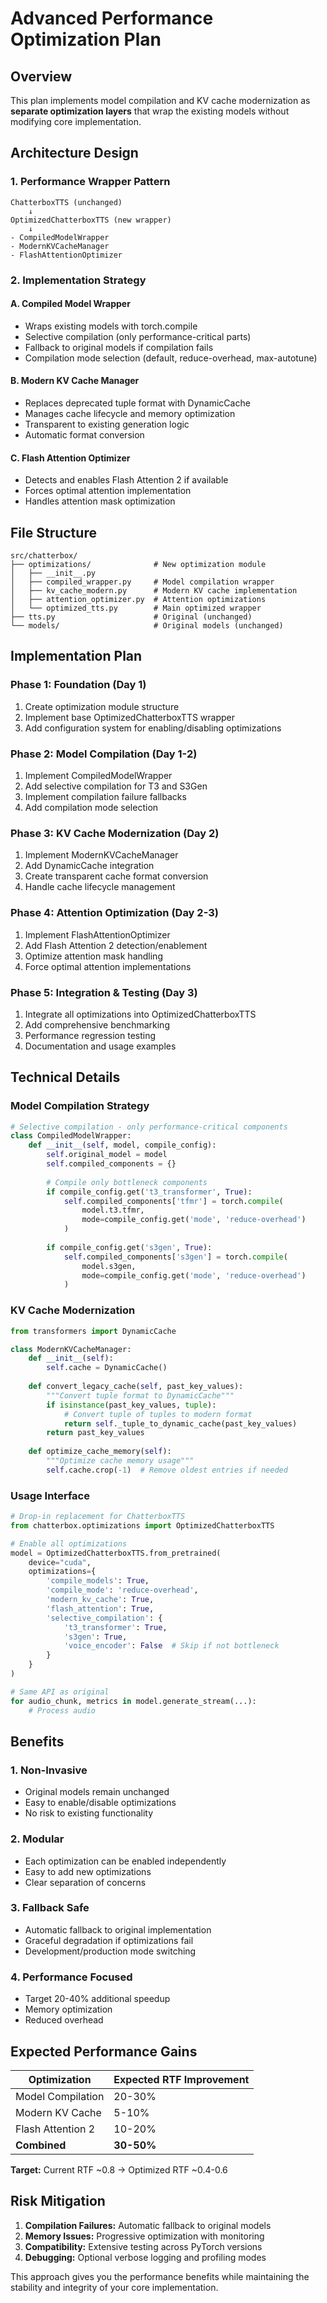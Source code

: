# Advanced Performance Optimization Plan

## Overview
This plan implements model compilation and KV cache modernization as **separate optimization layers** that wrap the existing models without modifying core implementation.

## Architecture Design

### 1. **Performance Wrapper Pattern**
```
ChatterboxTTS (unchanged)
    ↓
OptimizedChatterboxTTS (new wrapper)
    ↓ 
- CompiledModelWrapper
- ModernKVCacheManager  
- FlashAttentionOptimizer
```

### 2. **Implementation Strategy**

#### A. **Compiled Model Wrapper**
- Wraps existing models with torch.compile
- Selective compilation (only performance-critical parts)
- Fallback to original models if compilation fails
- Compilation mode selection (default, reduce-overhead, max-autotune)

#### B. **Modern KV Cache Manager**
- Replaces deprecated tuple format with DynamicCache
- Manages cache lifecycle and memory optimization
- Transparent to existing generation logic
- Automatic format conversion

#### C. **Flash Attention Optimizer**
- Detects and enables Flash Attention 2 if available
- Forces optimal attention implementation
- Handles attention mask optimization

## File Structure

```
src/chatterbox/
├── optimizations/              # New optimization module
│   ├── __init__.py
│   ├── compiled_wrapper.py     # Model compilation wrapper
│   ├── kv_cache_modern.py      # Modern KV cache implementation
│   ├── attention_optimizer.py  # Attention optimizations
│   └── optimized_tts.py        # Main optimized wrapper
├── tts.py                      # Original (unchanged)
└── models/                     # Original models (unchanged)
```

## Implementation Plan

### Phase 1: Foundation (Day 1)
1. Create optimization module structure
2. Implement base OptimizedChatterboxTTS wrapper
3. Add configuration system for enabling/disabling optimizations

### Phase 2: Model Compilation (Day 1-2)
1. Implement CompiledModelWrapper
2. Add selective compilation for T3 and S3Gen
3. Implement compilation failure fallbacks
4. Add compilation mode selection

### Phase 3: KV Cache Modernization (Day 2)
1. Implement ModernKVCacheManager
2. Add DynamicCache integration
3. Create transparent cache format conversion
4. Handle cache lifecycle management

### Phase 4: Attention Optimization (Day 2-3)
1. Implement FlashAttentionOptimizer
2. Add Flash Attention 2 detection/enablement
3. Optimize attention mask handling
4. Force optimal attention implementations

### Phase 5: Integration & Testing (Day 3)
1. Integrate all optimizations into OptimizedChatterboxTTS
2. Add comprehensive benchmarking
3. Performance regression testing
4. Documentation and usage examples

## Technical Details

### Model Compilation Strategy
```python
# Selective compilation - only performance-critical components
class CompiledModelWrapper:
    def __init__(self, model, compile_config):
        self.original_model = model
        self.compiled_components = {}
        
        # Compile only bottleneck components
        if compile_config.get('t3_transformer', True):
            self.compiled_components['tfmr'] = torch.compile(
                model.t3.tfmr, 
                mode=compile_config.get('mode', 'reduce-overhead')
            )
        
        if compile_config.get('s3gen', True):
            self.compiled_components['s3gen'] = torch.compile(
                model.s3gen,
                mode=compile_config.get('mode', 'reduce-overhead')
            )
```

### KV Cache Modernization
```python
from transformers import DynamicCache

class ModernKVCacheManager:
    def __init__(self):
        self.cache = DynamicCache()
    
    def convert_legacy_cache(self, past_key_values):
        """Convert tuple format to DynamicCache"""
        if isinstance(past_key_values, tuple):
            # Convert tuple of tuples to modern format
            return self._tuple_to_dynamic_cache(past_key_values)
        return past_key_values
    
    def optimize_cache_memory(self):
        """Optimize cache memory usage"""
        self.cache.crop(-1)  # Remove oldest entries if needed
```

### Usage Interface
```python
# Drop-in replacement for ChatterboxTTS
from chatterbox.optimizations import OptimizedChatterboxTTS

# Enable all optimizations
model = OptimizedChatterboxTTS.from_pretrained(
    device="cuda",
    optimizations={
        'compile_models': True,
        'compile_mode': 'reduce-overhead',
        'modern_kv_cache': True,
        'flash_attention': True,
        'selective_compilation': {
            't3_transformer': True,
            's3gen': True,
            'voice_encoder': False  # Skip if not bottleneck
        }
    }
)

# Same API as original
for audio_chunk, metrics in model.generate_stream(...):
    # Process audio
```

## Benefits

### 1. **Non-Invasive**
- Original models remain unchanged
- Easy to enable/disable optimizations
- No risk to existing functionality

### 2. **Modular**
- Each optimization can be enabled independently
- Easy to add new optimizations
- Clear separation of concerns

### 3. **Fallback Safe**
- Automatic fallback to original implementation
- Graceful degradation if optimizations fail
- Development/production mode switching

### 4. **Performance Focused**
- Target 20-40% additional speedup
- Memory optimization
- Reduced overhead

## Expected Performance Gains

| Optimization | Expected RTF Improvement |
|--------------|-------------------------|
| Model Compilation | 20-30% |
| Modern KV Cache | 5-10% |
| Flash Attention 2 | 10-20% |
| **Combined** | **30-50%** |

**Target:** Current RTF ~0.8 → Optimized RTF ~0.4-0.6

## Risk Mitigation

1. **Compilation Failures:** Automatic fallback to original models
2. **Memory Issues:** Progressive optimization with monitoring
3. **Compatibility:** Extensive testing across PyTorch versions
4. **Debugging:** Optional verbose logging and profiling modes

This approach gives you the performance benefits while maintaining the stability and integrity of your core implementation.